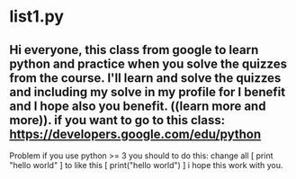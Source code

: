 # list1.py
Hi everyone,  this class from google to learn python and practice when you solve the quizzes from the course. I'll learn and solve the quizzes and including my solve in my profile for I benefit and I hope also you benefit. ((learn more and more)).
if you want to go to this class: https://developers.google.com/edu/python
------------------------------------
Problem 
if you use python >= 3 you should to do this:
change all [ print "hello world" ] to like this [ print("hello world") ] 
i hope this work with you.
